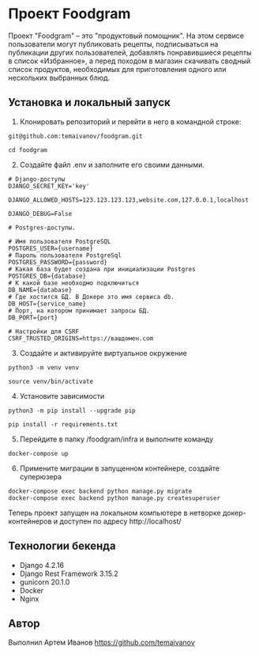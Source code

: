 
# Проект Foodgram
Проект "Foodgram" – это "продуктовый помощник". На этом сервисе пользователи могут публиковать рецепты, подписываться на публикации других пользователей, добавлять понравившиеся рецепты в список «Избранное», а перед походом в магазин скачивать сводный список продуктов, необходимых для приготовления одного или нескольких выбранных блюд.


## Установка и локальный запуск

1. Клонировать репозиторий и перейти в него в командной строке:

```
git@github.com:temaivanov/foodgram.git

cd foodgram
```
2. Создайте файл .env и заполните его своими данными. 
```
# Django-доступы
DJANGO_SECRET_KEY='key'

DJANGO_ALLOWED_HOSTS=123.123.123.123,website.com,127.0.0.1,localhost

DJANGO_DEBUG=False

# Postgres-доступы.

# Имя пользователя PostgreSQL
POSTGRES_USER={username}
# Пароль пользователя PostgreSql
POSTGRES_PASSWORD={password}
# Какая база будет создана при инициализации Postgres
POSTGRES_DB={database}
# К какой базе необходмо подключиться
DB_NAME={database}
# Где хостится БД. В Докере это имя сервиса db.
DB_HOST={service_name}
# Порт, на котором принимает запросы БД.
DB_PORT={port}

# Настройки для CSRF
CSRF_TRUSTED_ORIGINS=https://вашдомен.com
```

3. Cоздайте и активируйте виртуальное окружение
```
python3 -m venv venv

source venv/bin/activate
```
4. Установите зависимости
```
python3 -m pip install --upgrade pip

pip install -r requirements.txt
```
5. Перейдите в папку /foodgram/infra и выполните команду 
 ```
docker-compose up
```
6. Примените миграции в запущенном контейнере, создайте суперюзера
```
docker-compose exec backend python manage.py migrate
docker-compose exec backend python manage.py createsuperuser
```
Теперь проект запущен на локальном компьютере в нетворке докер-контейнеров и доступен по адресу http://localhost/


## Технологии бекенда

- Django 4.2.16
- Django Rest Framework 3.15.2
- gunicorn 20.1.0
- Docker
- Nginx

## Автор

Выполнил Артем Иванов https://github.com/temaivanov
